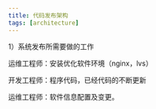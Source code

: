 ```yaml
---
title: 代码发布架构
tags: [architecture]
---
```


1）系统发布所需要做的工作

运维工程师：安装优化软件环境（nginx，lvs）

开发工程师：程序代码，已经代码的不断更新

运维工程师：软件信息配置及变更。